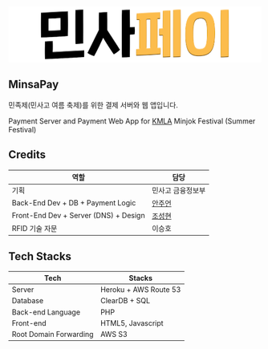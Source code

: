 ![민사페이 헤더 이미지](image/MinsaPayHeader.png)

## MinsaPay

민족제(민사고 여름 축제)를 위한 결제 서버와 웹 앱입니다.

Payment Server and Payment Web App for [KMLA](https://en.wikipedia.org/wiki/Korean_Minjok_Leadership_Academy) Minjok Festival (Summer Festival)

## Credits

|역할|담당|
|----|----|
|기획|민사고 금융정보부|
|Back-End Dev + DB + Payment Logic|[안주언](https://github.com/JueonAn)|
|Front-End Dev + Server (DNS) + Design|[조성현](https://github.com/anaclumos)|
|RFID 기술 자문|이승호|

## Tech Stacks

|Tech|Stacks|
|----|----|
|Server|Heroku + AWS Route 53|
|Database|ClearDB + SQL|
|Back-end Language|PHP|
|Front-end|HTML5, Javascript|
|Root Domain Forwarding|AWS S3|
